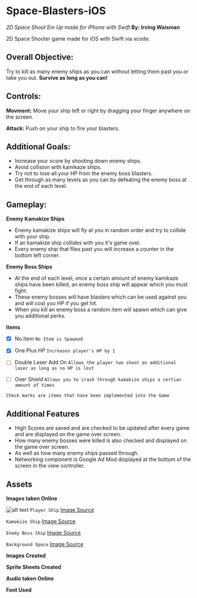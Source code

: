 # Space-Blasters-iOS
*2D Space Shoot Em Up made for iPhone with Swift*
**By: Irving Waisman**

2D Space Shooter game made for iOS with Swift via xcode.

## Overall Objective:
Try to kill as many enemy ships as you can without letting them past you or take you out. **Survive as long as you can!**

## Controls:
**Movment:**  Move your ship left or right by dragging your finger anywhere on the screen.

**Attack:**   Push on your ship to fire your blasters.

## Additional Goals:
- Increase your score by shooting down enemy ships.
- Avoid collision with kamikaze ships.
- Try not to lose all your HP from the enemy boss blasters.
- Get through as many levels as you can by defeating the enemy boss at the end of each level.

## Gameplay:
**Enemy Kamakize Ships**
- Enemy kamakize ships will fly at you in random order and try to collide with your ship.
- If an kamakize ship collides with you it's game over.
- Every enemy ship that flies past you will increase a counter in the bottom left corner.

**Enemy Boss Ships**
- At the end of each level, once a certain amount of enemy kamikaze ships have been killed, an enemy boss ship will appear which you must fight. 
- These enemy bosses will have blasters which can be used against you and will cost you HP if you get hit.
- When you kill an enemy boss a random item will spawn which can give you additional perks.

**Items**

- [x] No Item `No Item is Spawned`

- [x] One Plus HP `Increases player's HP by 1`

- [ ] Double Laser Add On `Allows the player two shoot an additional laser as long as no HP is lost`

- [ ] Over Shield `Allows you to crash through kamakize ships a certian amount of times`

`Check marks are items that have been implemented into the Game`

## Additional Features
- High Scores are saved and are checked to be updated after every game and are displayed on the game over screen.
- How many enemy bosses were killed is also checked and displayed on the game over screen.
- As well as how many enemy ships passed through.
- Networking component is Google Ad Mod displayed at the bottom of the screen in the view controller.

## Assets

**Images taken Online**

![alt text](https://www.google.ca/search?biw=1214&bih=1227&tbm=isch&sa=1&ei=LXjfWvrAGfCmggfn_qOwDw&q=2d+player+spaceships&oq=2d+player+spaceships&gs_l=psy-ab.3...350469.353531.0.353642.17.16.0.1.1.0.93.879.16.16.0....0...1c.1.64.psy-ab..0.9.444...0j0i67k1j0i8i30k1j0i24k1j0i30k1.0.v464ZW_0Duo#imgrc=y688ecpeTD1wtM:)
`Player Ship` [Image Source](https://www.google.ca/search?biw=1214&bih=1227&tbm=isch&sa=1&ei=LXjfWvrAGfCmggfn_qOwDw&q=2d+player+spaceships&oq=2d+player+spaceships&gs_l=psy-ab.3...350469.353531.0.353642.17.16.0.1.1.0.93.879.16.16.0....0...1c.1.64.psy-ab..0.9.444...0j0i67k1j0i8i30k1j0i24k1j0i30k1.0.v464ZW_0Duo#imgrc=y688ecpeTD1wtM:)

`Kamakize Ship` [Image Source](https://www.google.ca/search?tbm=isch&q=2d+spaceships&spell=1&sa=X&ved=0ahUKEwiy-ZvdxdPaAhVpZN8KHfz_AXoQBQimASgA&biw=1214&bih=1270&dpr=2#imgrc=8bRHPYxrRkJ9oM:)

`Enemy Boss Ship` [Image Source](https://www.google.ca/search?biw=1214&bih=1270&tbm=isch&sa=1&ei=7nffWtTRJKjv_QbW_JWADw&q=2d+enemy+boss+ships&oq=2d+enemy+boss+ships&gs_l=psy-ab.3...242919.245845.0.245988.16.16.0.0.0.0.60.820.16.16.0....0...1c.1.64.psy-ab..0.6.315...0j0i67k1j0i8i30k1j0i24k1j0i30k1.0.X_6SjN6qXVQ#imgrc=CUYX6G8zo97TQM:)

`Background Space` [Image Source](https://www.google.ca/search?q=www.toxsoft.com+space+background&source=lnms&tbm=isch&sa=X&ved=0ahUKEwiWn7PtyNPaAhVIPN8KHbwuA1UQ_AUICigB&biw=1214&bih=1227#imgrc=SIh6eCYeqRW8-M:)

**Images Created**

**Sprite Sheets Created**

**Audio taken Online**

**Font Used**
